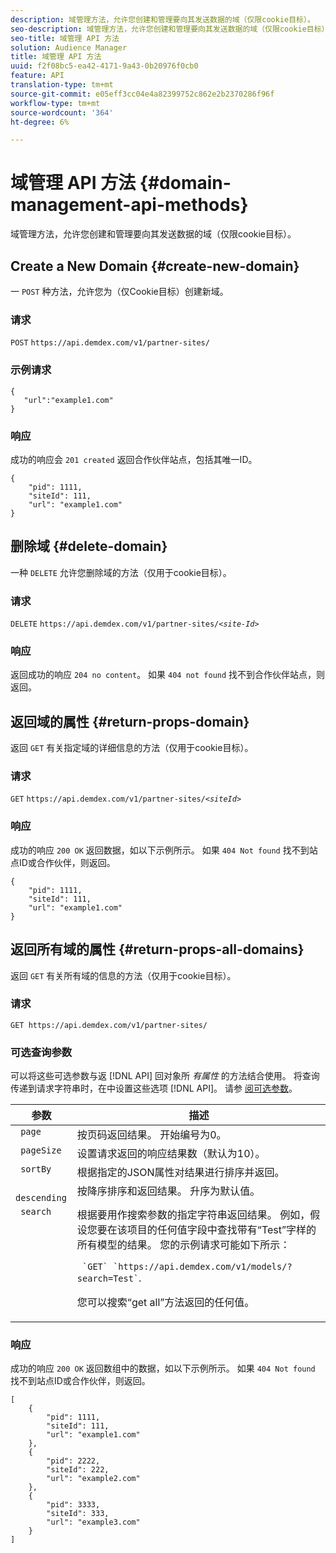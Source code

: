 ```yaml
---
description: 域管理方法，允许您创建和管理要向其发送数据的域（仅限cookie目标）。
seo-description: 域管理方法，允许您创建和管理要向其发送数据的域（仅限cookie目标）。
seo-title: 域管理 API 方法
solution: Audience Manager
title: 域管理 API 方法
uuid: f2f08bc5-ea42-4171-9a43-0b20976f0cb0
feature: API
translation-type: tm+mt
source-git-commit: e05eff3cc04e4a82399752c862e2b2370286f96f
workflow-type: tm+mt
source-wordcount: '364'
ht-degree: 6%

---
```



# 域管理 API 方法 {#domain-management-api-methods}

域管理方法，允许您创建和管理要向其发送数据的域（仅限cookie目标）。

<!-- c_partner_site.xml -->

## Create a New Domain {#create-new-domain}

一 `POST` 种方法，允许您为（仅Cookie目标）创建新域。

<!-- r_post_new_partner_site.xml -->

### 请求

`POST` `https://api.demdex.com/v1/partner-sites/`

### 示例请求

```
{
   "url":"example1.com"
}
```

### 响应

成功的响应会 `201 created` 返回合作伙伴站点，包括其唯一ID。

```
{
    "pid": 1111,
    "siteId": 111,
    "url": "example1.com"
}
```

## 删除域 {#delete-domain}

一种 `DELETE` 允许您删除域的方法（仅用于cookie目标）。

<!-- r_delete_partner_site.xml -->

### 请求

`DELETE` `https://api.demdex.com/v1/partner-sites/`*`<site-Id>`*

### 响应

返回成功的响应 `204 no content`。 如果 `404 not found` 找不到合作伙伴站点，则返回。

## 返回域的属性 {#return-props-domain}

返回 `GET` 有关指定域的详细信息的方法（仅用于cookie目标）。

<!-- r_get_partner_site.xml -->

### 请求

`GET` `https://api.demdex.com/v1/partner-sites/`*`<siteId>`*

### 响应

成功的响应 `200 OK` 返回数据，如以下示例所示。 如果 `404 Not found` 找不到站点ID或合作伙伴，则返回。

```
{
    "pid": 1111,
    "siteId": 111,
    "url": "example1.com"
}
```

## 返回所有域的属性 {#return-props-all-domains}

返回 `GET` 有关所有域的信息的方法（仅用于cookie目标）。

<!-- r_get_partner_sites.xml -->

### 请求

`GET https://api.demdex.com/v1/partner-sites/`

### 可选查询参数

可以将这些可选参数与返 [!DNL API] 回对象所 *有属性* 的方法结合使用。 将查询传递到请求字符串时，在中设置这些选项 [!DNL API]。 请参 [阅可选参数](../../api/rest-api-main/aam-api-getting-started.md#optional-api-query-parameters)。

<table id="table_B05A8EE22C9A4C72B84A8479E1AB7D0A"> 
 <thead> 
  <tr> 
   <th colname="col1" class="entry"> 参数 </th> 
   <th colname="col2" class="entry"> 描述 </th> 
  </tr>
 </thead>
 <tbody> 
  <tr valign="top"> 
   <td colname="col1"><code> page</code> </td> 
   <td colname="col2"> 按页码返回结果。 开始编号为0。 </td> 
  </tr> 
  <tr valign="top"> 
   <td colname="col1"><code> pageSize</code> </td> 
   <td colname="col2"> 设置请求返回的响应结果数（默认为10）。 </td>
  </tr>
  <tr valign="top"> 
   <td colname="col1"><code> sortBy</code> </td> 
   <td colname="col2"> 根据指定的JSON属性对结果进行排序并返回。 </td>
  </tr>
  <tr valign="top"> 
   <td colname="col1"><code> descending</code> </td>
   <td colname="col2"> 按降序排序和返回结果。 升序为默认值。 </td>
  </tr>
  <tr valign="top">
   <td colname="col1"><code> search</code> </td>
   <td colname="col2">根据要用作搜索参数的指定字符串返回结果。 例如，假设您要在该项目的任何值字段中查找带有“Test”字样的所有模型的结果。 您的示例请求可能如下所示： <p><code> `GET` `https://api.demdex.com/v1/models/?search=Test`</code>. </p> <p>您可以搜索“get all”方法返回的任何值。 </p> </td>
  </tr> 
 </tbody> 
</table>

### 响应

成功的响应 `200 OK` 返回数组中的数据，如以下示例所示。 如果 `404 Not found` 找不到站点ID或合作伙伴，则返回。

```
[
    {
        "pid": 1111,
        "siteId": 111,
        "url": "example1.com"
    },
    {
        "pid": 2222,
        "siteId": 222,
        "url": "example2.com"
    },
    {
        "pid": 3333,
        "siteId": 333,
        "url": "example3.com"
    }
]
```
